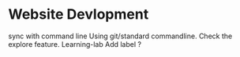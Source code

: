 # Website Devlopment
sync with command line
Using git/standard commandline.
Check the explore feature.
Learning-lab
Add label ?
